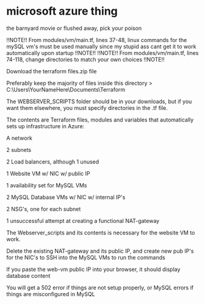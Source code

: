 # microsoft azure thing
the barnyard movie or flushed away, pick your poison

!!NOTE!!
From modules/vm/main.tf, lines 37-48, linux commands for the mySQL vm's must be used manually since my stupid ass cant get it to work automatically upon startup
!!NOTE!!
!!NOTE!!
From modules/vm/main.tf, lines 74-118, change directories to match your own choices
!!NOTE!!

Download the terraform files.zip file

Preferably keep the majority of files inside this directory > C:\Users\YourNameHere\Documents\Terraform

The WEBSERVER_SCRIPTS folder should be in your downloads, but if you want them elsewhere, you must specify directories in the .tf file.

The contents are Terraform files, modules and variables that automatically sets up infrastructure in Azure:

A network

2 subnets

2 Load balancers, although 1 unused

1 Website VM w/ NIC w/ public IP

1 availability set for MySQL VMs

2 MySQL Database VMs w/ NIC w/ internal IP's

2 NSG's, one for each subnet

1 unsuccessful attempt at creating a functional NAT-gateway

The Webserver_scripts and its contents is necessary for the website VM to work.

Delete the existing NAT-gateway and its public IP, and create new pub IP's for the NIC's to SSH into the MySQL VMs to run the commands

If you paste the web-vm public IP into your browser, it should display database content 

You will get a 502 error if things are not setup properly, or MySQL errors if things are misconfigured in MySQL
